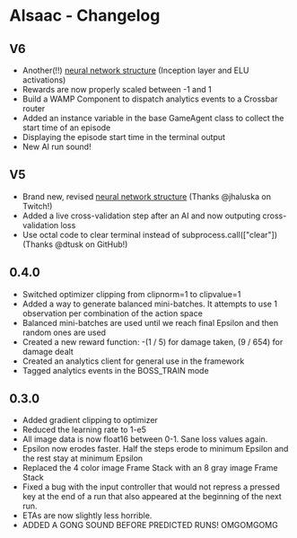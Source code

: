 # AIsaac - Changelog

## V6

* Another(!!) [neural network structure](https://github.com/SerpentAI/Serpent/blob/master/lib/machine_learning/reinforcement_learning/dqn.py#L300-L322) (Inception layer and ELU activations)
* Rewards are now properly scaled between -1 and 1
* Build a WAMP Component to dispatch analytics events to a Crossbar router
* Added an instance variable in the base GameAgent class to collect the start time of an episode
* Displaying the episode start time in the terminal output
* New AI run sound!

## V5

* Brand new, revised [neural network structure](https://github.com/SerpentAI/Serpent/blob/master/lib/machine_learning/reinforcement_learning/dqn.py#L332) (Thanks @jhaluska on Twitch!)
* Added a live cross-validation step after an AI and now outputing cross-validation loss
* Use octal code to clear terminal instead of subprocess.call(["clear"]) (Thanks @dtusk on GitHub!)

## 0.4.0

* Switched optimizer clipping from clipnorm=1 to clipvalue=1
* Added a way to generate balanced mini-batches. It attempts to use 1 observation per combination of the action space
* Balanced mini-batches are used until we reach final Epsilon and then random ones are used
* Created a new reward function: -(1 / 5) for damage taken, (9 / 654) for damage dealt
* Created an analytics client for general use in the framework
* Tagged analytics events in the BOSS_TRAIN mode

## 0.3.0

* Added gradient clipping to optimizer
* Reduced the learning rate to 1-e5
* All image data is now float16 between 0-1. Sane loss values again.
* Epsilon now erodes faster. Half the steps erode to minimum Epsilon and the rest stay at minimum Epsilon
* Replaced the 4 color image Frame Stack with an 8 gray image Frame Stack
* Fixed a bug with the input controller that would not repress a pressed key at the end of a run that also appeared at the beginning of the next run.
* ETAs are now slightly less horrible.
* ADDED A GONG SOUND BEFORE PREDICTED RUNS! OMGOMGOMG
